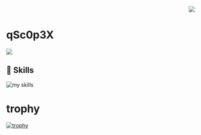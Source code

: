 <div align="right">
  <img src="https://komarev.com/ghpvc/?username=qSc0p3X" />
</div>

# qSc0p3X　　
![](https://github-profile-summary-cards.vercel.app/api/cards/profile-details?username=qSc0p3X&theme=2077)

## 🌱 Skills
<img alt="my skills" src="https://skillicons.dev/icons?theme=dark&perline=7&i=ts,nodejs,react,next,materialui,python,fastapi,go,docker,vscode,githubactions,postgres,redis,aws,gcp" />
<br>

# trophy
[![trophy](https://github-profile-trophy.vercel.app/?username=qSc0p3X&theme=radical&column=7
)](https://github.com/ryo-ma/github-profile-trophy)
